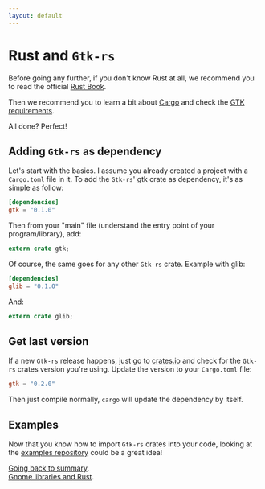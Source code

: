 ```yaml
---
layout: default
---
```


# Rust and `Gtk-rs`

Before going any further, if you don't know Rust at all, we recommend you to read the official [Rust Book](https://doc.rust-lang.org/book/).

Then we recommend you to learn a bit about [Cargo](https://doc.crates.io/index.html) and check the [GTK requirements](https://www.gtk.org/docs/installations/).

All done? Perfect!

## Adding `Gtk-rs` as dependency

Let's start with the basics. I assume you already created a project with a `Cargo.toml` file in it. To add the `Gtk-rs`' gtk crate as dependency, it's as simple as follow:

```toml
[dependencies]
gtk = "0.1.0"
```

Then from your "main" file (understand the entry point of your program/library), add:

```rust
extern crate gtk;
```

Of course, the same goes for any other `Gtk-rs` crate. Example with glib:

```toml
[dependencies]
glib = "0.1.0"
```

And:

```rust
extern crate glib;
```

## Get last version

If a new `Gtk-rs` release happens, just go to [crates.io](https://crates.io) and check for the `Gtk-rs` crates version you're using. Update the version to your `Cargo.toml` file:

```toml
gtk = "0.2.0"
```

Then just compile normally, `cargo` will update the dependency by itself.

## Examples

Now that you know how to import `Gtk-rs` crates into your code, looking at the [examples repository](https://github.com/gtk-rs/examples/) could be a great idea!

<div class="footer">
<div></div>
<div><a href="/docs/tutorial">Going back to summary</a>.</div>
<div><a href="gnome_and_rust">Gnome libraries and Rust</a>.</div>
</div>
